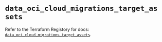 # `data_oci_cloud_migrations_target_assets`

Refer to the Terraform Registory for docs: [`data_oci_cloud_migrations_target_assets`](https://registry.terraform.io/providers/oracle/oci/6.18.0/docs/data-sources/cloud_migrations_target_assets).
